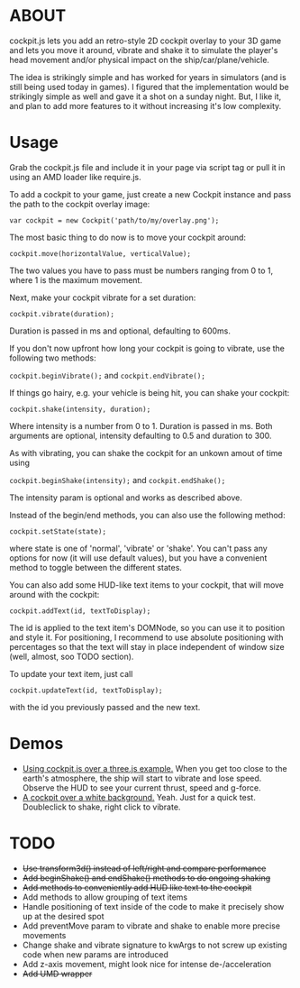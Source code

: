 # ABOUT

cockpit.js lets you add an retro-style 2D cockpit overlay to your 3D game and
lets you move it around, vibrate and shake it to simulate the player's head
movement and/or physical impact on the ship/car/plane/vehicle.

The idea is strikingly simple and has worked for years in simulators (and is
still being used today in games). I figured that the implementation would be
strikingly simple as well and gave it a shot on a sunday night. But, I like it,
and plan to add more features to it without increasing it's low complexity.

# Usage

Grab the cockpit.js file and include it in your page via script tag or pull it
in using an AMD loader like require.js.

To add a cockpit to your game, just create a new Cockpit instance and pass the
path to the cockpit overlay image:

`var cockpit = new Cockpit('path/to/my/overlay.png');`

The most basic thing to do now is to move your cockpit around:

`cockpit.move(horizontalValue, verticalValue);`

The two values you have to pass must be numbers ranging from 0 to 1, where 1 is  the maximum movement.

Next, make your cockpit vibrate for a set duration:

`cockpit.vibrate(duration);`

Duration is passed in ms and optional, defaulting to 600ms.

If you don't now upfront how long your cockpit is going to vibrate, use the following two methods:

`cockpit.beginVibrate();` and `cockpit.endVibrate();`

If things go hairy, e.g. your vehicle is being hit, you can shake your cockpit:

`cockpit.shake(intensity, duration);`

Where intensity is a number from 0 to 1. Duration is passed in ms. Both arguments are optional, intensity defaulting to 0.5 and duration to 300.

As with vibrating, you can shake the cockpit for an unkown amout of time using

`cockpit.beginShake(intensity);` and `cockpit.endShake();`

The intensity param is optional and works as described above.

Instead of the begin/end methods, you can also use the following method:

`cockpit.setState(state);`

where state is one of 'normal', 'vibrate' or 'shake'. You can't pass any options for now (it will use default values), but you have a convenient method to toggle between the different states.

You can also add some HUD-like text items to your cockpit, that will move around with the cockpit:

`cockpit.addText(id, textToDisplay);`

The id is applied to the text item's DOMNode, so you can use it to position and style it. For positioning, I recommend to use absolute positioning with percentages so that the text will stay in place independent of window size (well, almost, soo TODO section).

To update your text item, just call

`cockpit.updateText(id, textToDisplay);`

with the id you previously passed and the new text.


# Demos

* [Using cockpit.js over a three.js example.](http://jensarps.github.com/cockpit.js/demo/three) When you get too close to the earth's atmosphere, the ship will start to vibrate and lose speed. Observe the HUD to see your current thrust, speed and g-force.
* [A cockpit over a white background.](http://jensarps.github.com/cockpit.js/demo/plain) Yeah. Just for a quick test. Doubleclick to shake, right click to vibrate.


# TODO

* ~~Use transform3d() instead of left/right and compare performance~~
* ~~Add beginShake() and endShake() methods to do ongoing shaking~~
* ~~Add methods to conveniently add HUD like text to the cockpit~~
* Add methods to allow grouping of text items
* Handle positioning of text inside of the code to make it precisely show up at the desired spot
* Add preventMove param to vibrate and shake to enable more precise movements
* Change shake and vibrate signature to kwArgs to not screw up existing code
when new params are introduced
* Add z-axis movement, might look nice for intense de-/acceleration
* ~~Add UMD wrapper~~
